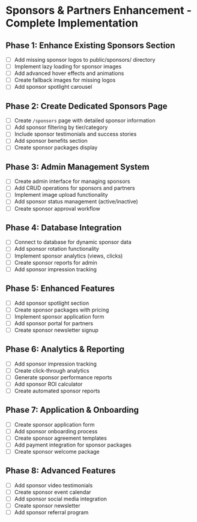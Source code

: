 # Sponsors & Partners Enhancement - Complete Implementation

## Phase 1: Enhance Existing Sponsors Section
- [ ] Add missing sponsor logos to public/sponsors/ directory
- [ ] Implement lazy loading for sponsor images
- [ ] Add advanced hover effects and animations
- [ ] Create fallback images for missing logos
- [ ] Add sponsor spotlight carousel

## Phase 2: Create Dedicated Sponsors Page
- [ ] Create `/sponsors` page with detailed sponsor information
- [ ] Add sponsor filtering by tier/category
- [ ] Include sponsor testimonials and success stories
- [ ] Add sponsor benefits section
- [ ] Create sponsor packages display

## Phase 3: Admin Management System
- [ ] Create admin interface for managing sponsors
- [ ] Add CRUD operations for sponsors and partners
- [ ] Implement image upload functionality
- [ ] Add sponsor status management (active/inactive)
- [ ] Create sponsor approval workflow

## Phase 4: Database Integration
- [ ] Connect to database for dynamic sponsor data
- [ ] Add sponsor rotation functionality
- [ ] Implement sponsor analytics (views, clicks)
- [ ] Create sponsor reports for admin
- [ ] Add sponsor impression tracking

## Phase 5: Enhanced Features
- [ ] Add sponsor spotlight section
- [ ] Create sponsor packages with pricing
- [ ] Implement sponsor application form
- [ ] Add sponsor portal for partners
- [ ] Create sponsor newsletter signup

## Phase 6: Analytics & Reporting
- [ ] Add sponsor impression tracking
- [ ] Create click-through analytics
- [ ] Generate sponsor performance reports
- [ ] Add sponsor ROI calculator
- [ ] Create automated sponsor reports

## Phase 7: Application & Onboarding
- [ ] Create sponsor application form
- [ ] Add sponsor onboarding process
- [ ] Create sponsor agreement templates
- [ ] Add payment integration for sponsor packages
- [ ] Create sponsor welcome package

## Phase 8: Advanced Features
- [ ] Add sponsor video testimonials
- [ ] Create sponsor event calendar
- [ ] Add sponsor social media integration
- [ ] Create sponsor newsletter
- [ ] Add sponsor referral program
